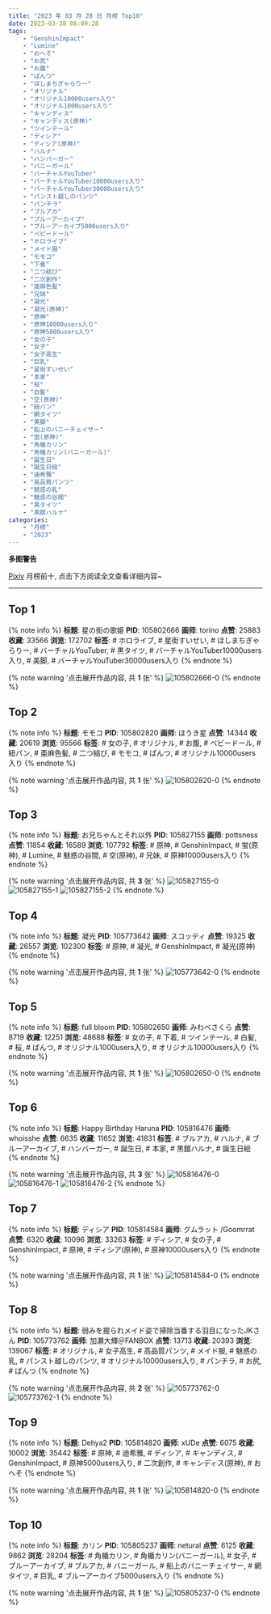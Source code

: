 ```yaml
---
title: "2023 年 03 月 28 日 月榜 Top10"
date: 2023-03-30 06:09:28
tags:
    - "GenshinImpact"
    - "Lumine"
    - "おへそ"
    - "お尻"
    - "お腹"
    - "ぱんつ"
    - "ほしまちぎゃらりー"
    - "オリジナル"
    - "オリジナル10000users入り"
    - "オリジナル1000users入り"
    - "キャンディス"
    - "キャンディス(原神)"
    - "ツインテール"
    - "ディシア"
    - "ディシア(原神)"
    - "ハルナ"
    - "ハンバーガー"
    - "バニーガール"
    - "バーチャルYouTuber"
    - "バーチャルYouTuber10000users入り"
    - "バーチャルYouTuber30000users入り"
    - "パンスト越しのパンツ"
    - "パンチラ"
    - "ブルアカ"
    - "ブルーアーカイブ"
    - "ブルーアーカイブ5000users入り"
    - "ベビードール"
    - "ホロライブ"
    - "メイド服"
    - "モモコ"
    - "下着"
    - "二つ結び"
    - "二次創作"
    - "亜麻色髪"
    - "兄妹"
    - "凝光"
    - "凝光(原神)"
    - "原神"
    - "原神10000users入り"
    - "原神5000users入り"
    - "女の子"
    - "女子"
    - "女子高生"
    - "巨乳"
    - "星街すいせい"
    - "本家"
    - "桜"
    - "白髪"
    - "空(原神)"
    - "紐パン"
    - "網タイツ"
    - "美脚"
    - "船上のバニーチェイサー"
    - "蛍(原神)"
    - "角楯カリン"
    - "角楯カリン(バニーガール)"
    - "誕生日"
    - "誕生日絵"
    - "迪希雅"
    - "高品質パンツ"
    - "魅惑の乳"
    - "魅惑の谷間"
    - "黒タイツ"
    - "黒舘ハルナ"
categories:
    - "月榜"
    - "2023"
---
```


<i class="fa fa-triangle-exclamation"></i>**多图警告**<i class="fa fa-triangle-exclamation"></i>

[Pixiv](https://www.pixiv.net/) 月榜前十, 点击下方阅读全文查看详细内容~

<!-- more -->

---

## Top 1

{% note info %}
**标题**: 星の街の歌姫
**PID**: 105802666 **画师**: torino
**点赞**: 25883 **收藏**: 33566 **浏览**: 172702
**标签**: # ホロライブ, # 星街すいせい, # ほしまちぎゃらりー, # バーチャルYouTuber, # 黒タイツ, # バーチャルYouTuber10000users入り, # 美脚, # バーチャルYouTuber30000users入り
{% endnote %}

{% note warning '点击展开作品内容, 共 **1** 张' %}
![105802666-0](https://i.pixiv.re/img-original/img/2023/03/01/00/00/43/105802666_p0.jpg)
{% endnote %}

## Top 2

{% note info %}
**标题**: モモコ
**PID**: 105802820 **画师**: ほうき星
**点赞**: 14344 **收藏**: 20619 **浏览**: 95566
**标签**: # 女の子, # オリジナル, # お腹, # ベビードール, # 紐パン, # 亜麻色髪, # 二つ結び, # モモコ, # ぱんつ, # オリジナル10000users入り
{% endnote %}

{% note warning '点击展开作品内容, 共 **1** 张' %}
![105802820-0](https://i.pixiv.re/img-original/img/2023/03/01/00/01/47/105802820_p0.jpg)
{% endnote %}

## Top 3

{% note info %}
**标题**: お兄ちゃんとそれ以外
**PID**: 105827155 **画师**: pottsness
**点赞**: 11854 **收藏**: 16589 **浏览**: 107792
**标签**: # 原神, # GenshinImpact, # 蛍(原神), # Lumine, # 魅惑の谷間, # 空(原神), # 兄妹, # 原神10000users入り
{% endnote %}

{% note warning '点击展开作品内容, 共 **3** 张' %}
![105827155-0](https://i.pixiv.re/img-original/img/2023/03/01/22/00/22/105827155_p0.jpg)
![105827155-1](https://i.pixiv.re/img-original/img/2023/03/01/22/00/22/105827155_p1.jpg)
![105827155-2](https://i.pixiv.re/img-original/img/2023/03/01/22/00/22/105827155_p2.jpg)
{% endnote %}

## Top 4

{% note info %}
**标题**: 凝光
**PID**: 105773642 **画师**: スコッティ
**点赞**: 19325 **收藏**: 26557 **浏览**: 102300
**标签**: # 原神, # 凝光, # GenshinImpact, # 凝光(原神)
{% endnote %}

{% note warning '点击展开作品内容, 共 **1** 张' %}
![105773642-0](https://i.pixiv.re/img-original/img/2023/02/28/00/00/27/105773642_p0.jpg)
{% endnote %}

## Top 5

{% note info %}
**标题**: full bloom
**PID**: 105802650 **画师**: みわべさくら
**点赞**: 8719 **收藏**: 12251 **浏览**: 48688
**标签**: # 女の子, # 下着, # ツインテール, # 白髪, # 桜, # ぱんつ, # オリジナル1000users入り, # オリジナル10000users入り
{% endnote %}

{% note warning '点击展开作品内容, 共 **1** 张' %}
![105802650-0](https://i.pixiv.re/img-original/img/2023/03/01/00/00/37/105802650_p0.jpg)
{% endnote %}

## Top 6

{% note info %}
**标题**: Happy Birthday Haruna
**PID**: 105816476 **画师**: whoisshe
**点赞**: 6635 **收藏**: 11652 **浏览**: 41831
**标签**: # ブルアカ, # ハルナ, # ブルーアーカイブ, # ハンバーガー, # 誕生日, # 本家, # 黒舘ハルナ, # 誕生日絵
{% endnote %}

{% note warning '点击展开作品内容, 共 **3** 张' %}
![105816476-0](https://i.pixiv.re/img-original/img/2023/03/01/14/51/35/105816476_p0.png)
![105816476-1](https://i.pixiv.re/img-original/img/2023/03/01/14/51/35/105816476_p1.png)
![105816476-2](https://i.pixiv.re/img-original/img/2023/03/01/14/51/35/105816476_p2.png)
{% endnote %}

## Top 7

{% note info %}
**标题**: ディシア
**PID**: 105814584 **画师**: グムラット /Goomrrat
**点赞**: 6320 **收藏**: 10096 **浏览**: 33263
**标签**: # ディシア, # 女の子, # GenshinImpact, # 原神, # ディシア(原神), # 原神10000users入り
{% endnote %}

{% note warning '点击展开作品内容, 共 **1** 张' %}
![105814584-0](https://i.pixiv.re/img-original/img/2023/03/01/12/45/15/105814584_p0.png)
{% endnote %}

## Top 8

{% note info %}
**标题**: 弱みを握られメイド姿で掃除当番する羽目になったJKさん
**PID**: 105773762 **画师**: 加瀬大輝＠FANBOX
**点赞**: 13713 **收藏**: 20393 **浏览**: 139067
**标签**: # オリジナル, # 女子高生, # 高品質パンツ, # メイド服, # 魅惑の乳, # パンスト越しのパンツ, # オリジナル10000users入り, # パンチラ, # お尻, # ぱんつ
{% endnote %}

{% note warning '点击展开作品内容, 共 **2** 张' %}
![105773762-0](https://i.pixiv.re/img-original/img/2023/03/01/22/21/03/105773762_p0.jpg)
![105773762-1](https://i.pixiv.re/img-original/img/2023/03/01/22/21/03/105773762_p1.jpg)
{% endnote %}

## Top 9

{% note info %}
**标题**: Dehya2
**PID**: 105814820 **画师**: xUDe
**点赞**: 6075 **收藏**: 10002 **浏览**: 35442
**标签**: # 原神, # 迪希雅, # ディシア, # キャンディス, # GenshinImpact, # 原神5000users入り, # 二次創作, # キャンディス(原神), # おへそ
{% endnote %}

{% note warning '点击展开作品内容, 共 **1** 张' %}
![105814820-0](https://i.pixiv.re/img-original/img/2023/03/02/10/03/24/105814820_p0.jpg)
{% endnote %}

## Top 10

{% note info %}
**标题**: カリン
**PID**: 105805237 **画师**: netural
**点赞**: 6125 **收藏**: 9862 **浏览**: 28204
**标签**: # 角楯カリン, # 角楯カリン(バニーガール), # 女子, # ブルーアーカイブ, # ブルアカ, # バニーガール, # 船上のバニーチェイサー, # 網タイツ, # 巨乳, # ブルーアーカイブ5000users入り
{% endnote %}

{% note warning '点击展开作品内容, 共 **1** 张' %}
![105805237-0](https://i.pixiv.re/img-original/img/2023/03/01/01/03/14/105805237_p0.png)
{% endnote %}
